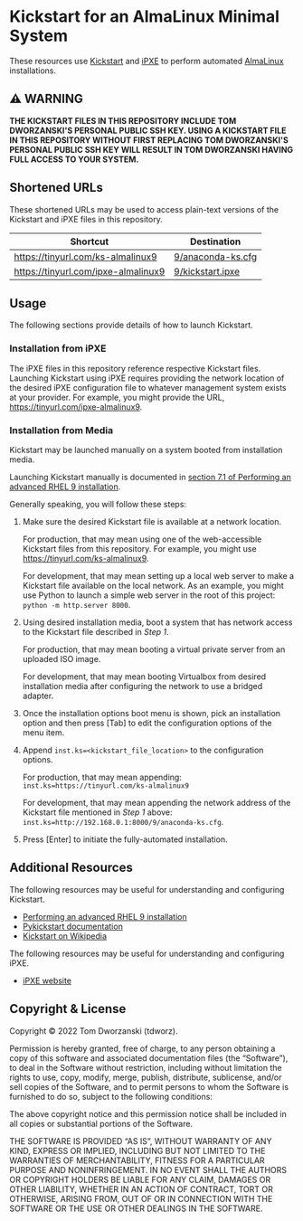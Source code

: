 Kickstart for an AlmaLinux Minimal System
=========================================

These resources use [Kickstart](https://en.wikipedia.org/wiki/Kickstart_(Linux))
and [iPXE](https://ipxe.org/) to perform automated
[AlmaLinux](https://almalinux.org/) installations.


⚠️ WARNING
----------

**THE KICKSTART FILES IN THIS REPOSITORY INCLUDE TOM DWORZANSKI'S PERSONAL
PUBLIC SSH KEY. USING A KICKSTART FILE IN THIS REPOSITORY WITHOUT FIRST
REPLACING ТOM DWORZANSKI'S PERSONAL PUBLIC SSH KEY WILL RESULT IN TOM DWORZANSKI
HAVING FULL ACCESS TO YOUR SYSTEM.**


Shortened URLs
--------------

These shortened URLs may be used to access plain-text versions of the Kickstart
and iPXE files in this repository.

| Shortcut | Destination |
|----------|-------------|
| https://tinyurl.com/ks-almalinux9 | [9/anaconda-ks.cfg](https://raw.githubusercontent.com/tdworz/kickstart-almalinux-minimal/master/9/anaconda-ks.cfg) |
| https://tinyurl.com/ipxe-almalinux9 | [9/kickstart.ipxe](https://raw.githubusercontent.com/tdworz/kickstart-almalinux-minimal/master/9/kickstart.ipxe) |


Usage
-----

The following sections provide details of how to launch Kickstart.

### Installation from iPXE

The iPXE files in this repository reference respective Kickstart files.
Launching Kickstart using iPXE requires providing the network location of the
desired iPXE configuration file to whatever management system exists at your
provider. For example, you might provide the URL,
https://tinyurl.com/ipxe-almalinux9.

### Installation from Media

Kickstart may be launched manually on a system booted from installation media.

Launching Kickstart manually is documented in [section 7.1 of Performing an
advanced RHEL 9 installation](https://access.redhat.com/documentation/en-us/red_hat_enterprise_linux/9/html-single/performing_an_advanced_rhel_9_installation/index#starting-a-kickstart-installation-manually_starting-kickstart-installations).

Generally speaking, you will follow these steps:

1. Make sure the desired Kickstart file is available at a network location.

   For production, that may mean using one of the web-accessible Kickstart files
   from this repository. For example, you might use
   https://tinyurl.com/ks-almalinux9.

   For development, that may mean setting up a local web server to make a
   Kickstart file available on the local network. As an example, you might use
   Python to launch a simple web server in the root of this project:
   `python -m http.server 8000`.

2. Using desired installation media, boot a system that has network access to
   the Kickstart file described in _Step 1_.

   For production, that may mean booting a virtual private server from an
   uploaded ISO image.

   For development, that may mean booting Virtualbox from desired installation
   media after configuring the network to use a bridged adapter.

3. Once the installation options boot menu is shown, pick an installation
   option and then press \[Tab\] to edit the configuration options of the
   menu item.

4. Append `inst.ks=<kickstart_file_location>` to the configuration options.

   For production, that may mean appending:
   `inst.ks=https://tinyurl.com/ks-almalinux9`

   For development, that may mean appending the network address of the Kickstart
   file mentioned in _Step 1_ above:
   `inst.ks=http://192.168.0.1:8000/9/anaconda-ks.cfg`.

5. Press \[Enter\] to initiate the fully-automated installation.


Additional Resources
--------------------

The following resources may be useful for understanding and configuring
Kickstart.

* [Performing an advanced RHEL 9
installation](https://access.redhat.com/documentation/en-us/red_hat_enterprise_linux/9/html-single/performing_an_advanced_rhel_9_installation/index)
* [Pykickstart documentation](https://pykickstart.readthedocs.io/)
* [Kickstart on Wikipedia](https://en.wikipedia.org/wiki/Kickstart_(Linux))

The following resources may be useful for understanding and configuring
iPXE.

* [iPXE website](https://ipxe.org/)


Copyright & License
-------------------

Copyright © 2022 Tom Dworzanski (tdworz).

Permission is hereby granted, free of charge, to any person obtaining a copy of
this software and associated documentation files (the “Software”), to deal in
the Software without restriction, including without limitation the rights to
use, copy, modify, merge, publish, distribute, sublicense, and/or sell copies of
the Software, and to permit persons to whom the Software is furnished to do so,
subject to the following conditions:

The above copyright notice and this permission notice shall be included in all
copies or substantial portions of the Software.

THE SOFTWARE IS PROVIDED “AS IS”, WITHOUT WARRANTY OF ANY KIND, EXPRESS OR
IMPLIED, INCLUDING BUT NOT LIMITED TO THE WARRANTIES OF MERCHANTABILITY, FITNESS
FOR A PARTICULAR PURPOSE AND NONINFRINGEMENT. IN NO EVENT SHALL THE AUTHORS OR
COPYRIGHT HOLDERS BE LIABLE FOR ANY CLAIM, DAMAGES OR OTHER LIABILITY, WHETHER
IN AN ACTION OF CONTRACT, TORT OR OTHERWISE, ARISING FROM, OUT OF OR IN
CONNECTION WITH THE SOFTWARE OR THE USE OR OTHER DEALINGS IN THE SOFTWARE.

